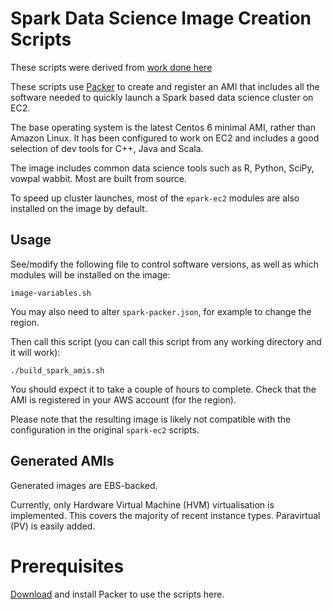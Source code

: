 # Spark Data Science Image Creation Scripts

These scripts were derived from [work done here](https://github.com/nchammas/spark-ec2/tree/packer)

These scripts use [Packer](http://www.packer.io/) to create and register an AMI that includes all the software needed to quickly launch a Spark based data science cluster on EC2.

The base operating system is the latest Centos 6 minimal AMI, rather than Amazon Linux. 
It has been configured to work on EC2 and includes a good selection of dev tools for C++, Java and Scala.
 
The image includes common data science tools such as R, Python, SciPy, vowpal wabbit. Most are built from source. 

To speed up cluster launches, most of the `epark-ec2` modules are also installed on the image by default. 

## Usage

See/modify the following file to control software versions, as well as which modules will be installed on the image:

``` 
image-variables.sh
```

You may also need to alter `spark-packer.json`, for example to change the region.

Then call this script (you can call this script from any working directory and it will work):

```
./build_spark_amis.sh
```

You should expect it to take a couple of hours to complete. Check that the AMI is registered in your AWS account (for the region).  

Please note that the resulting image is likely not compatible with the configuration in the original `spark-ec2` scripts.

## Generated AMIs

Generated images are EBS-backed.

Currently, only Hardware Virtual Machine (HVM) virtualisation is implemented. This covers the majority of recent instance types. Paravirtual (PV) is easily added. 

# Prerequisites

[Download](http://www.packer.io/downloads.html) and install Packer to use the scripts here.
